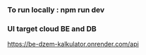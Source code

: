 ### To run locally : npm run dev

### UI target cloud BE and DB

https://be-dzem-kalkulator.onrender.com/api
